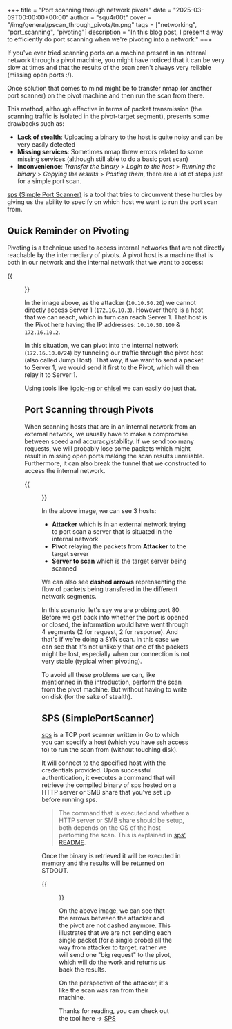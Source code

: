 +++
title = "Port scanning through network pivots"
date = "2025-03-09T00:00:00+00:00"
author = "squ4r00t"
cover = "/img/general/pscan_through_pivots/tn.png"
tags = ["networking", "port_scanning", "pivoting"]
description = "In this blog post, I present a way to efficiently do port scanning when we're pivoting into a network."
+++

If you've ever tried scanning ports on a machine present in an internal network through a pivot machine, you might have noticed that it can be very slow at times and that the results of the scan aren't always very reliable (missing open ports :/).

Once solution that comes to mind might be to transfer nmap (or another port scanner) on the pivot machine and then run the scan from there.

This method, although effective in terms of packet transmission (the scanning traffic is isolated in the pivot-target segment), presents some drawbacks such as:
- **Lack of stealth**: Uploading a binary to the host is quite noisy and can be very easily detected
- **Missing services**: Sometimes nmap threw errors related to some missing services (although still able to do a basic port scan)
- **Inconvenience**: _Transfer the binary_ > _Login to the host_ > _Running the binary_ > _Copying the results_ > _Pasting them_, there are a lot of steps just for a simple port scan.

[sps (Simple Port Scanner)](https://github.com/squ4r00t/sps) is a tool that tries to circumvent these hurdles by giving us the ability to specify on which host we want to run the port scan from.

## Quick Reminder on Pivoting

Pivoting is a technique used to access internal networks that are not directly reachable by the intermediary of pivots. A pivot host is a machine that is both in our network and the internal network that we want to access:

{{<figure src="/img/general/pscan_through_pivots/pivoting_primer.png" position=center caption="Basic Pivoting Scenario">}}

In the image above, as the attacker (`10.10.50.20`) we cannot directly access Server 1 (`172.16.10.3`). However there is a host that we can reach, which in turn can reach Server 1. That host is the Pivot here having the IP addresses: `10.10.50.100` & `172.16.10.2`.

In this situation, we can pivot into the internal network (`172.16.10.0/24`) by tunneling our traffic through the pivot host (also called Jump Host). That way, if we want to send a packet to Server 1, we would send it first to the Pivot, which will then relay it to Server 1.

Using tools like [ligolo-ng](https://github.com/nicocha30/ligolo-ng) or [chisel](https://github.com/jpillora/chisel) we can easily do just that.

## Port Scanning through Pivots

When scanning hosts that are in an internal network from an external network, we usually have to make a compromise between speed and accuracy/stability. If we send too many requests, we will probably lose some packets which might result in missing open ports making the scan results unreliable. Furthermore, it can also break the tunnel that we constructed to access the internal network.

{{<figure src="/img/general/pscan_through_pivots/old_way.png" position=center caption="Scanning through a pivot (default way)">}}

In the above image, we can see 3 hosts:
- **Attacker** which is in an external network trying to port scan a server that is situated in the internal network
- **Pivot** relaying the packets from **Attacker** to the target server
- **Server to scan** which is the target server being scanned

We can also see **dashed arrows** reprensenting the flow of packets being transfered in the different network segments.

In this scenario, let's say we are probing port 80. Before we get back info whether the port is opened or closed, the information would have went through 4 segments (2 for request, 2 for response). And that's if we're doing a SYN scan. In this case we can see that it's not unlikely that one of the packets might be lost, especially when our connection is not very stable (typical when pivoting).

To avoid all these problems we can, like mentionned in the introduction, perform the scan from the pivot machine. But without having to write on disk (for the sake of stealth).

## SPS (SimplePortScanner)

[sps](https://github.com/squ4r00t/sps) is a TCP port scanner written in Go to which you can specify a host (which you have ssh access to) to run the scan from (without touching disk).

It will connect to the specified host with the credentials provided. Upon successful authentication, it executes a command that will retrieve the compiled binary of sps hosted on a HTTP server or SMB share that you've set up before running sps.

> The command that is executed and whether a HTTP server or SMB share should be setup, both depends on the OS of the host perfoming the scan. This is explained in [sps' README](https://github.com/squ4r00t/sps).

Once the binary is retrieved it will be executed in memory and the results will be returned on STDOUT.

{{<figure src="/img/general/pscan_through_pivots/tn.png" position=center caption="Port scanning through pivot using sps">}}

On the above image, we can see that the arrows between the attacker and the pivot are not dashed anymore. This illustrates that we are not sending each single packet (for a single probe) all the way from attacker to target, rather we will send one "big request" to the pivot, which will do the work and returns us back the results.

On the perspective of the attacker, it's like the scan was ran from their machine.

Thanks for reading, you can check out the tool here
-> [SPS](https://github.com/squ4r00t/sps)

